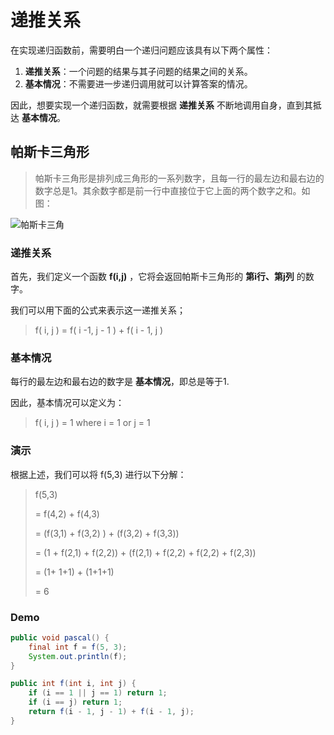 # 递推关系

在实现递归函数前，需要明白一个递归问题应该具有以下两个属性：

1. **递推关系**：一个问题的结果与其子问题的结果之间的关系。
2. **基本情况**：不需要进一步递归调用就可以计算答案的情况。

因此，想要实现一个递归函数，就需要根据 **递推关系** 不断地调用自身，直到其抵达 **基本情况**。

## 帕斯卡三角形

> 帕斯卡三角形是排列成三角形的一系列数字，且每一行的最左边和最右边的数字总是1。其余数字都是前一行中直接位于它上面的两个数字之和。如图：

![帕斯卡三角](https://upload.wikimedia.org/wikipedia/commons/0/0d/PascalTriangleAnimated2.gif)

### 递推关系

首先，我们定义一个函数 **f(i,j)** ，它将会返回帕斯卡三角形的 **第i行、第j列** 的数字。

我们可以用下面的公式来表示这一递推关系；

> f( i, j ) = f( i -1, j - 1 ) + f( i - 1, j )

### 基本情况

每行的最左边和最右边的数字是 **基本情况**，即总是等于1.

因此，基本情况可以定义为：

> f( i, j ) = 1 where i = 1 or j = 1

### 演示

根据上述，我们可以将 f(5,3) 进行以下分解：

> f(5,3) 
>
> = f(4,2) + f(4,3) 
>
> = (f(3,1) + f(3,2) ) + (f(3,2) + f(3,3))
>
> = (1 + f(2,1) + f(2,2)) + (f(2,1) + f(2,2) + f(2,2) + f(2,3))
>
> = (1+ 1+1) + (1+1+1)
>
> = 6

### Demo

```java
public void pascal() {
    final int f = f(5, 3);
    System.out.println(f);
}

public int f(int i, int j) {
    if (i == 1 || j == 1) return 1;
    if (i == j) return 1;
    return f(i - 1, j - 1) + f(i - 1, j);
}
```

